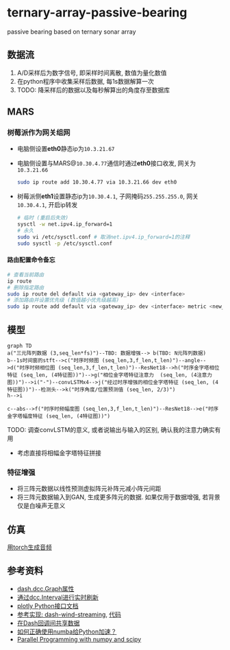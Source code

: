 # ternary-array-passive-bearing
passive bearing based on ternary sonar array

## 数据流

1. A/D采样后为数字信号, 即采样时间离散, 数值为量化数值
2. 在python程序中收集采样后数据, 每1s数据解算一次
3. TODO: 降采样后的数据以及每秒解算出的角度存至数据库

## MARS

### 树莓派作为网关组网

- 电脑侧设置**eth0**静态ip为`10.3.21.67`
- 电脑侧设置与MARS@`10.30.4.77`通信时通过**eth0**接口收发, 网关为`10.3.21.66`

	```sh
	sudo ip route add 10.30.4.77 via 10.3.21.66 dev eth0
	```

- 树莓派侧**eth1**设置静态ip为`10.30.4.1`, 子网掩码`255.255.255.0`, 网关`10.30.4.1`, 开启ip转发

	```sh
	# 临时 (重启后失效)
	sysctl -w net.ipv4.ip_forward=1
	# 永久
	sudo vi /etc/sysctl.conf # 取消net.ipv4.ip_forward=1的注释
	sudo sysctl -p /etc/sysctl.conf
	```

#### 路由配置命令备忘

```bash
# 查看当前路由
ip route
# 删除指定路由
sudo ip route del default via <gateway_ip> dev <interface>
# 添加路由并设置优先级 (数值越小优先级越高)
sudo ip route add default via <gateway_ip> dev <interface> metric <new_metric>
```

## 模型

```mermaid
graph TD
a("三元阵列数据 (3,seq_len*fs)")--TBD: 数据增强--> b(TBD: N元阵列数据)
b--1s时间窗的stft-->c("时序时频图 (seq_len,3,f_len,t_len)")--angle-->d("时序时频相位图 (seq_len,3,f_len,t_len)")--ResNet18-->h("时序金字塔相位特征 (seq_len, (4特征图))")-->g("相位金字塔特征注意力  (seq_len, (4注意力图))")-->i("·")--convLSTMx4-->j("经过时序增强的相位金字塔特征 (seq_len, (4特征图))")--检测头-->k("时序角度/位置预测值 (seq_len, 2/3)")
h-->i

c--abs-->f("时序时频幅度图 (seq_len,3,f_len,t_len)")--ResNet18-->e("时序金字塔幅度特征 (seq_len, (4特征图))")
```

TODO: 调查convLSTM的意义, 或者说输出与输入的区别, 确认我的注意力确实有用
- 考虑直接将相幅金字塔特征拼接

### 特征增强

- 将三阵元数据以线性预测虚拟阵元补阵元减小阵元间距
- 将三阵元数据输入到GAN, 生成更多阵元的数据. 如果仅用于数据增强, 若背景仅是白噪声无意义

## 仿真

[用torch生成音频](https://pytorch.org/audio/stable/tutorials/oscillator_tutorial.html)

## 参考资料

- [dash.dcc.Graph属性](https://dash.plotly.com/dash-core-components/graph#graph-properties)
- [通过dcc.Interval进行实时刷新](https://dash.plotly.com/live-updates)
- [plotly Python接口文档](https://plotly.com/python/)
- [参考实现: dash-wind-streaming](https://dash.gallery/dash-wind-streaming/), [代码](https://github.com/plotly/dash-sample-apps/blob/main/apps/dash-wind-streaming/app.py)
- [在Dash回调间共享数据](https://dash.plotly.com/sharing-data-between-callbacks)
- [如何正确使用numba给Python加速？](https://www.zhihu.com/question/406931055)
- [Parallel Programming with numpy and scipy](https://scipy.github.io/old-wiki/pages/ParallelProgramming)
